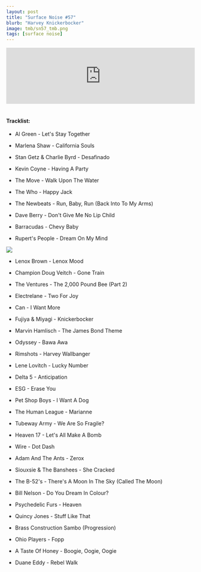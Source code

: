```yaml
---
layout: post
title: "Surface Noise #57"
blurb: "Harvey Knickerbocker"
image: tmb/sn57_tmb.png
tags: [surface noise]
---
```



<iframe scrolling="no" id="hearthis_at_track_3061012" width="100%" height="150" src="https://hearthis.at/embed/3061012/transparent_black/?hcolor=&color=&style=2&block_size=2&block_space=1&background=1&waveform=0&cover=0&autoplay=0&css=" frameborder="0" allowtransparency allow="autoplay"><p>Listen to <a href="https://hearthis.at/zerocc/2019-05-0220h59m40s/" target="_blank">Surface Noise #57 (2/5/19)</a> <span>by</span><a href="https://hearthis.at/zerocc/" target="_blank" >Zero</a> <span>on</span> <a href="https://hearthis.at/" target="_blank">hearthis.at</a></p></iframe>
&nbsp;

#### Tracklist:

- Al Green - Let's Stay Together
- Marlena Shaw - California Souls
- Stan Getz & Charlie Byrd - Desafinado

- Kevin Coyne - Having A Party
- The Move - Walk Upon The Water
- The Who - Happy Jack

- The Newbeats - Run, Baby, Run (Back Into To My Arms)
- Dave Berry - Don't Give Me No Lip Child
- Barracudas - Chevy Baby
- Rupert's People - Dream On My Mind

![](https://lh3.googleusercontent.com/-wZEhMSZ2359IUuFcyCe005VRLY1F7DA6GlP5uioBmTQDwMekfYz4aoOvNcFwcxazdil7IQ6bJh-TbXiXH0gqfIzeZHxRMUkWphhLyuOJ6PRYPr0fre_0qBMEEGHfit3setHGylfpGe2cPLHST2lNNkMaYChwBKV74CojZyPU_o4QiLNy3bNh3qJOmTbKRd2liMfROiDMl_6_C2L7ib3ltl26oAEiFWUJjOu37A2lG-VXWALvayqX1H9og7sRrJtljF0cQQY9gyNRdXNSufNMsxet6ZlHLAwPS5Vo8j0twItLtfxGQrWrXlF_ihfVhAyLeGs2DKUSLX78ttKWZDy3E2XsMYB6fYamvqW023UcVp8omd17iocFPBUFGxLiLAHq7YiKEI9YNITcFGmAsw6pPP-Qztw4kSAEhkt2Rp9mny-ASGyyB0wxE-eCHF3LLDDIut7ZwkTzlJGi63gDweOs6DbAGmO2Ex0wvQQK7UiZmZVrdDuuqoSYO9TO6SBDaGEk1HgS5HoR957iqdQk-siR6prIKqJpUaOYfHq9a-Is4nTKuO3pyysAuYYw1gd1HYhUHMztMUw1x_CY41xdVQ-PdYOW6GcUX_iBLtiVq2cI4XlEMgoVggfTyr0PCrk7mbp1Ys6K4wXivgCZovd9LG5ro6U=w344-h346-no)

- Lenox Brown - Lenox Mood
- Champion Doug Veitch - Gone Train
- The Ventures - The 2,000 Pound Bee (Part 2)

- Electrelane - Two For Joy
- Can - I Want More
- Fujiya & Miyagi - Knickerbocker

- Marvin Hamlisch - The James Bond Theme
- Odyssey - Bawa Awa
- Rimshots - Harvey Wallbanger

- Lene Lovitch - Lucky Number
- Delta 5 - Anticipation
- ESG - Erase You

- Pet Shop Boys - I Want A Dog
- The Human League - Marianne
- Tubeway Army - We Are So Fragile?
- Heaven 17 - Let's All Make A Bomb

- Wire - Dot Dash
- Adam And The Ants - Zerox
- Siouxsie & The Banshees - She Cracked

- The B-52's - There's A Moon In The Sky (Called The Moon)
- Bill Nelson - Do You Dream In Colour?
- Psychedelic Furs - Heaven

- Quincy Jones - Stuff Like That
- Brass Construction Sambo (Progression)
- Ohio Players - Fopp
- A Taste Of Honey - Boogie, Oogie, Oogie

- Duane Eddy - Rebel Walk
![]()